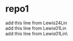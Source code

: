 # repo1

add this line from Lewis24Lin\
add this line from Lewis01Lin\
add this line from Lewis01Lin\
